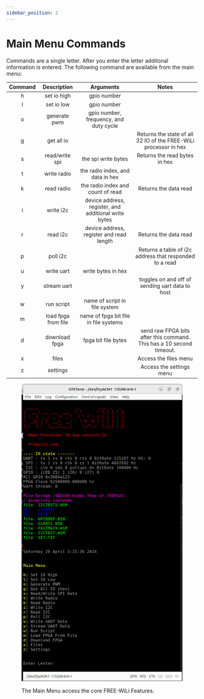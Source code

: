 ```yaml
---
sidebar_position: 2
---
```


# Main Menu Commands

Commands are a single letter. After you enter the letter additonal information is entered. The following command are available from the main menu:

| **Command** 	|   **Description**   	|                     **Arguments**                    	|                               **Notes**                              	|
|:-----------:	|:-------------------:	|:----------------------------------------------------:	|:--------------------------------------------------------------------:	|
|      h      	|     set io high     	|                      gpio number                     	|                                                                      	|
|      l      	|      set io low     	|                      gpio number                     	|                                                                      	|
|      o      	|     generate pwm    	|        gpio number, frequency, and duty cycle        	|                                                                      	|
|      g      	|      get all io     	|                                                      	|    Returns the state of all 32 IO of the FREE-WiLi processor in hex   |
|      s      	|    read/write spi   	|                  the spi write bytes                 	|                     Returns the read bytes in hex                    	|
|      t      	|     write radio     	|           the radio index, and data in hex           	|                                                                      	|
|      k      	|      read radio     	|           the radio index and count of read          	|                         Returns the data read                        	|
|      i      	|      write i2c      	| device address, register, and additional write bytes 	|                                                                      	|
|      r      	|       read i2c      	|       device address, register and read length       	|                         Returns the data read                        	|
|      p      	|       poll i2c      	|                                                      	|        Returns a table of i2c address that responded to a read       	|
|      u      	|      write uart     	|                  write bytes in hex                  	|                                                                      	|
|      y      	|     stream uart     	|                                                      	|            toggles on and off of sending uart data to host           	|
|      w      	|      run script     	|             name of script in file system            	|                                                                      	|
|      m      	| load fpga from file 	|         name of fpga bit file in file systems        	|                                                                      	|
|      d      	|    download fpga    	|                  fpga bit file bytes                 	| send raw FPGA bits after this command. This has a 10 second timeout. 	|
|      x      	|        files        	|                                                      	|                         Access the files menu                        	|
|      z      	|       settings      	|                                                      	|                       Access the settings menu                       	|


<div class="text--center">

<figure>

![Main Menu](../assets/main-menu.png "Main Menu")
<figcaption>The Main Menu access the core FREE-WiLi Features.</figcaption>
</figure>
</div>